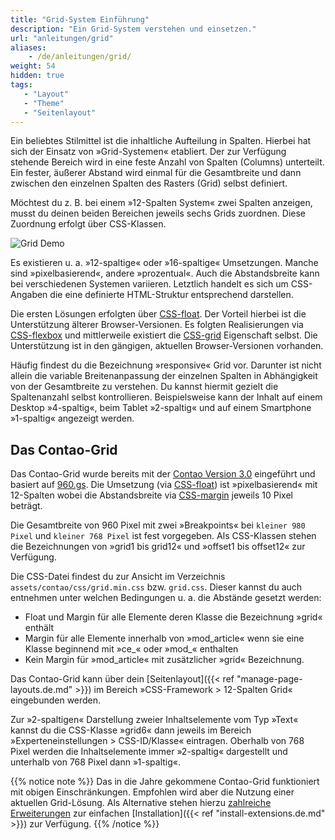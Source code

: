 ```yaml
---
title: "Grid-System Einführung"
description: "Ein Grid-System verstehen und einsetzen."
url: "anleitungen/grid"
aliases:
    - /de/anleitungen/grid/
weight: 54
hidden: true
tags: 
   - "Layout"
   - "Theme"
   - "Seitenlayout"   
---
```


Ein beliebtes Stilmittel ist die inhaltliche Aufteilung in Spalten. Hierbei hat sich der Einsatz von »Grid-Systemen«
etabliert. Der zur Verfügung stehende Bereich wird in eine feste Anzahl von Spalten (Columns) unterteilt. Ein 
fester, äußerer Abstand wird einmal für die Gesamtbreite und dann zwischen den einzelnen Spalten des Rasters (Grid) selbst definiert. 

Möchtest du z. B. bei einem »12-Spalten System« zwei Spalten anzeigen, musst du deinen beiden Bereichen jeweils sechs Grids 
zuordnen. Diese Zuordnung erfolgt über CSS-Klassen.

![Grid Demo](/de/guides/images/de/grid/grid-structure.jpg?classes=shadow)

Es existieren u. a. »12-spaltige« oder »16-spaltige« Umsetzungen. Manche sind »pixelbasierend«, andere »prozentual«. 
Auch die Abstandsbreite kann bei verschiedenen Systemen variieren. Letztlich handelt es sich um CSS-Angaben 
die eine definierte HTML-Struktur entsprechend darstellen.

Die ersten Lösungen erfolgten über [CSS-float](https://developer.mozilla.org/de/docs/Web/CSS/float). Der Vorteil 
hierbei ist die Unterstützung älterer Browser-Versionen. Es folgten Realisierungen via
[CSS-flexbox](https://developer.mozilla.org/de/docs/Web/CSS/flex) und mittlerweile existiert die 
[CSS-grid](https://developer.mozilla.org/de/docs/Web/CSS/grid) Eigenschaft selbst. Die Unterstützung ist in den gängigen, 
aktuellen Browser-Versionen vorhanden.

Häufig findest du die Bezeichnung »responsive« Grid vor. Darunter ist nicht allein die variable Breitenanpassung 
der einzelnen Spalten in Abhängigkeit von der Gesamtbreite zu verstehen. Du kannst hiermit gezielt die Spaltenanzahl
selbst kontrollieren. Beispielsweise kann der Inhalt auf einem Desktop »4-spaltig«, beim Tablet »2-spaltig« und auf 
einem Smartphone »1-spaltig« angezeigt werden.


## Das Contao-Grid

Das Contao-Grid wurde bereits mit der [Contao Version 3.0](https://contao.org/de/news/contao_3-0-RC1.html) eingeführt 
und basiert auf [960.gs](https://github.com/nathansmith/960-grid-system/). Die Umsetzung (via 
[CSS-float](https://developer.mozilla.org/de/docs/Web/CSS/float)) ist »pixelbasierend« mit 12-Spalten wobei
die Abstandsbreite via [CSS-margin](https://developer.mozilla.org/de/docs/Web/CSS/margin) jeweils 10 Pixel beträgt.

Die Gesamtbreite von 960 Pixel mit zwei »Breakpoints« bei `kleiner 980 Pixel` 
und `kleiner 768 Pixel` ist fest vorgegeben. Als CSS-Klassen stehen die Bezeichnungen von »grid1 bis grid12« und 
»offset1 bis offset12« zur Verfügung. 

Die CSS-Datei findest du zur Ansicht im Verzeichnis `assets/contao/css/grid.min.css` bzw. `grid.css`. Dieser kannst
du auch entnehmen unter welchen Bedingungen u. a. die Abstände gesetzt werden:

- Float und Margin für alle Elemente deren Klasse die Bezeichnung »grid« enthält
- Margin für alle Elemente innerhalb von »mod_article« wenn sie eine Klasse beginnend mit »ce_« oder »mod_« enthalten
- Kein Margin für »mod_article« mit zusätzlicher »grid« Bezeichnung.

Das Contao-Grid kann über dein [Seitenlayout]({{< ref "manage-page-layouts.de.md" >}}) im Bereich 
»CSS-Framework > 12-Spalten Grid« eingebunden werden. 

Zur »2-spaltigen« Darstellung zweier Inhaltselemente vom Typ »Text« kannst du die CSS-Klasse »grid6« dann jeweils im 
Bereich »Experteneinstellungen > CSS-ID/Klasse« eintragen. Oberhalb von 768 Pixel werden die Inhaltselemente immer
»2-spaltig« dargestellt und unterhalb von 768 Pixel dann »1-spaltig«.

{{% notice note %}}
Das in die Jahre gekommene Contao-Grid funktioniert mit obigen Einschränkungen. Empfohlen wird aber die Nutzung einer 
aktuellen Grid-Lösung. Als Alternative stehen hierzu [zahlreiche Erweiterungen](https://extensions.contao.org/?q=grid) zur 
einfachen [Installation]({{< ref "install-extensions.de.md" >}}) zur Verfügung. 
{{% /notice %}}